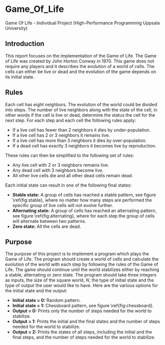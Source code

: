 # Game_Of_Life
Game Of Life - Individual Project (High-Performance Programming Uppsala University)

## Introduction
This report focuses on the implementation of the Game of Life. The Game of Life was created by John Horton Conway in 1970. This game does not require any players and it describes the evolution of a world of cells. The cells can either be live or dead and the evolution of the game depends on its initial state.

## Rules
Each cell has eight neighbors. The evolution of the world could be divided into steps. The number of live neighbors along with the state of the cell, in other words if the cell is live or dead, determine the status the cell for the next step. For each step and each cell the following rules apply: 
- If a live cell has fewer than 2 neighbors it dies by under-population.
- If a live cell has 2 or 3 neighbors it remains live.
- If a live cell has more than 3 neighbors it dies by over-population.
- If a dead cell has exactly 3 neighbors it becomes live by reproduction.

These rules can then be simplified to the following set of rules: 
- Any live cell with 2 or 3 neighbors remains live.
- Any dead cell with 3 neighbors become live.
- All other live cells die and all other dead cells remain dead.

Each initial state can result in one of the following final states:
- **Stable state:** A group of cells has reached a stable pattern, see figure \ref{fig:stable}, where no matter how many steps are performed the specific group of live cells will not evolve further.
- **Alternating state:** A group of cells has reached an alternating pattern, see figure \ref{fig:alternating}, where for each step the group of cells will alternate between two patterns.
- **Zero state:** All the cells are dead.

## Purpose
The purpose of this project is to implement a program which plays the Game of Life. The program should create a world of cells and calculate the evolution of the world with each step by following the rules of the Game of Life. The game should continue until the world stabilizes either by reaching a stable, alternating or zero state. The program should take three integers as inputs, the size of the square world, *N*, the type of initial state and the type of output the user would like to have. Here are the various options for the initial state and the output:

- **Initial state = 0:** Random pattern.
- **Initial state = 1:** Chessboard pattern, see figure \ref{fig:chessboard}.
- **Output = 0:** Prints only the number of steps needed for the world to stabilize.
- **Output = 1:** Prints the initial and the final states and the number of steps needed for the world to stabilize.
- **Output = 2:** Prints the states of all steps, including the initial and the final steps, and the number of steps needed for the world to stabilize.
